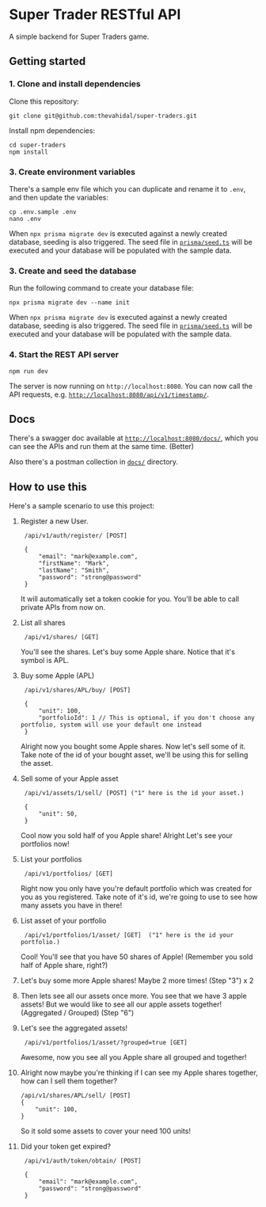 # Super Trader RESTful API
A simple backend for Super Traders game.

## Getting started
### 1. Clone and install dependencies
Clone this repository:
```
git clone git@github.com:thevahidal/super-traders.git
```

Install npm dependencies:
```
cd super-traders
npm install
```

### 3. Create environment variables
There's a sample env file which you can duplicate and rename it to `.env`,
and then update the variables:

```
cp .env.sample .env
nano .env
```

When `npx prisma migrate dev` is executed against a newly created database, seeding is also triggered. The seed file in [`prisma/seed.ts`](./prisma/seed.ts) will be executed and your database will be populated with the sample data.


### 3. Create and seed the database
Run the following command to create your database file:

```
npx prisma migrate dev --name init
```

When `npx prisma migrate dev` is executed against a newly created database, seeding is also triggered. The seed file in [`prisma/seed.ts`](./prisma/seed.ts) will be executed and your database will be populated with the sample data.


### 4. Start the REST API server
```
npm run dev
```

The server is now running on `http://localhost:8080`. You can now call the API requests, e.g. [`http://localhost:8080/api/v1/timestamp/`](http://localhost:8080/api/v1/timestamp/).


## Docs
There's a swagger doc available at [`http://localhost:8080/docs/`](http://localhost:8080/docs/), which you can see the APIs and run them at the same time. (Better) 

Also there's a postman collection in [`docs/`](docs/) directory.

## How to use this
Here's a sample scenario to use this project:
    
1. Register a new User. 

        /api/v1/auth/register/ [POST]

        {
            "email": "mark@example.com",
            "firstName": "Mark",
            "lastName": "Smith",
            "password": "strong@password" 
        }
    
    It will automatically set a token cookie for you. You'll be able to call private APIs from now on.

2. List all shares

        /api/v1/shares/ [GET]

    You'll see the shares. Let's buy some Apple share. Notice that it's symbol is APL.

3. Buy some Apple (APL)

        /api/v1/shares/APL/buy/ [POST]

        {
            "unit": 100,
            "portfolioId": 1 // This is optional, if you don't choose any portfolio, system will use your default one instead 
        }

    Alright now you bought some Apple shares. Now let's sell some of it. Take note of the id of your bought asset, we'll be using this for selling the asset.

4. Sell some of your Apple asset

        /api/v1/assets/1/sell/ [POST] ("1" here is the id your asset.)

        {
            "unit": 50,
        }

    Cool now you sold half of you Apple share! Alright Let's see your portfolios now!

5. List your portfolios

        /api/v1/portfolios/ [GET]

    Right now you only have you're default portfolio which was created for you as you registered. Take note of it's id, we're going to use to see how many assets you have in there!

6. List asset of your portfolio

        /api/v1/portfolios/1/asset/ [GET]  ("1" here is the id your portfolio.)

    Cool! You'll see that you have 50 shares of Apple! (Remember you sold half of Apple share, right?)

7. Let's buy some more Apple shares! Maybe 2 more times! (Step "3") x 2

8. Then lets see all our assets once more. You see that we have 3 apple assets! But we would like to see all our apple assets together! (Aggregated / Grouped) (Step "6")

9. Let's see the aggregated assets!

        /api/v1/portfolios/1/asset/?grouped=true [GET] 

    Awesome, now you see all you Apple share all grouped and together!

10. Alright now maybe you're thinking if I can see my Apple shares together, how can I sell them together?

        /api/v1/shares/APL/sell/ [POST]
        {
            "unit": 100,
        }

    So it sold some assets to cover your need 100 units!

0. Did your token get expired?

        /api/v1/auth/token/obtain/ [POST]

        {
            "email": "mark@example.com",
            "password": "strong@password" 
        }